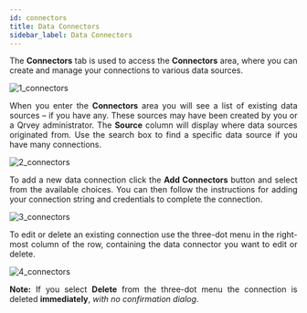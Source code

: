 ```yaml
---
id: connectors
title: Data Connectors
sidebar_label: Data Connectors
---
```


<div style="text-align: justify">

The **Connectors** tab is used to access the **Connectors** area, where you can create and manage your connections to various data sources. 

![1_connectors](https://s3.amazonaws.com/cdn.qrvey.com/documentation_assets/ui-docs/datasets/3.4.2.4_connectors/1_connectors.png#thumbnail)

When you enter the **Connectors** area you will see a list of existing data sources – if you have any. These sources may have been created by you or a Qrvey administrator. The **Source** column will display where data sources originated from.  Use the search box to find a specific data source if you have many connections. 

![2_connectors](https://s3.amazonaws.com/cdn.qrvey.com/documentation_assets/ui-docs/datasets/3.4.2.4_connectors/2_connectors.png#thumbnail)

To add a new data connection click the **Add Connectors** button and select from the available choices.  You can then follow the instructions for adding your connection string and credentials to complete the connection. 

![3_connectors](https://s3.amazonaws.com/cdn.qrvey.com/documentation_assets/ui-docs/datasets/3.4.2.4_connectors/3_connectors.png#thumbnail)

To edit or delete an existing connection use the three-dot menu in the right-most column of the row, containing the data connector you want to edit or delete. 

![4_connectors](https://s3.amazonaws.com/cdn.qrvey.com/documentation_assets/ui-docs/datasets/3.4.2.4_connectors/4_connectors.png#thumbnail-40)

**Note:** If you select **Delete** from the three-dot menu the connection is deleted **immediately**, _with no confirmation dialog_.
